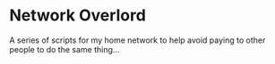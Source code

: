 # Network Overlord

A series of scripts for my home network to help avoid paying to other people to do the same thing...
